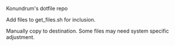 Konundrum's dotfile repo

Add files to get_files.sh for inclusion.

Manually copy to destination. Some files may need system specific adjustment.
